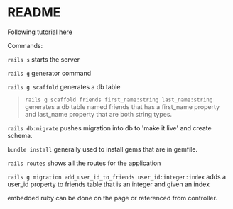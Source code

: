 # README

Following tutorial [here](https://www.youtube.com/watch?v=fmyvWz5TUWg)

Commands:

`rails s` starts the server

`rails g` generator command

`rails g scaffold` generates a db table
> `rails g scaffold friends first_name:string last_name:string` generates a db table named friends that has a first_name property and last_name property that are both string types.

`rails db:migrate` pushes migration into db to 'make it live' and create schema.

`bundle install` generally used to install gems that are in gemfile.

`rails routes` shows all the routes for the application

`rails g migration add_user_id_to_friends user_id:integer:index` adds a user_id property to friends table that is an integer and given an index

embedded ruby can be done on the page or referenced from controller.

